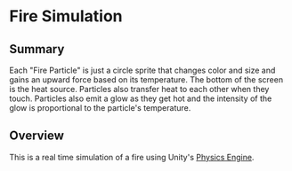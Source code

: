 # Fire Simulation

## Summary

Each "Fire Particle" is just a circle sprite that changes color and size and gains an upward force based on its temperature. The bottom of the screen is the heat source. Particles also transfer heat to each other when they touch. Particles also emit a glow as they get hot and the intensity of the glow is proportional to the particle's temperature.

## Overview

This is a real time simulation of a fire using Unity's [Physics Engine](https://docs.unity3d.com/Manual/PhysicsEngine.html).

